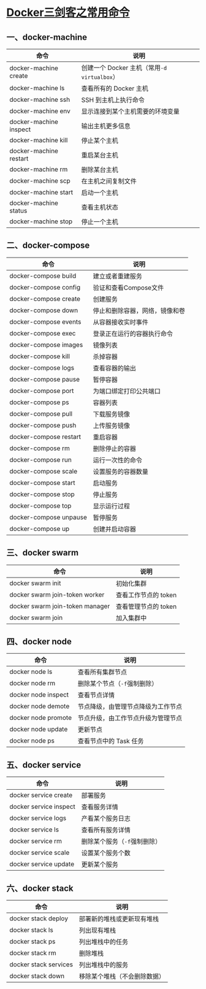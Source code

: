 # [Docker三剑客之常用命令](https://www.cnblogs.com/zhujingzhi/p/9815179.html)



## 一、docker-machine

| 命令                   | 说明                                        |
| ---------------------- | ------------------------------------------- |
| docker-machine create  | 创建一个 Docker 主机（常用`-d virtualbox`） |
| docker-machine ls      | 查看所有的 Docker 主机                      |
| docker-machine ssh     | SSH 到主机上执行命令                        |
| docker-machine env     | 显示连接到某个主机需要的环境变量            |
| docker-machine inspect | 输出主机更多信息                            |
| docker-machine kill    | 停止某个主机                                |
| docker-machine restart | 重启某台主机                                |
| docker-machine rm      | 删除某台主机                                |
| docker-machine scp     | 在主机之间复制文件                          |
| docker-machine start   | 启动一个主机                                |
| docker-machine status  | 查看主机状态                                |
| docker-machine stop    | 停止一个主机                                |

## 二、docker-compose

| **命令**               | **说明**                       |
| ---------------------- | ------------------------------ |
| docker-compose build   | 建立或者重建服务               |
| docker-compose config  | 验证和查看Compose文件          |
| docker-compose create  | 创建服务                       |
| docker-compose down    | 停止和删除容器，网络，镜像和卷 |
| docker-compose events  | 从容器接收实时事件             |
| docker-compose exec    | 登录正在运行的容器执行命令     |
| docker-compose images  | 镜像列表                       |
| docker-compose kill    | 杀掉容器                       |
| docker-compose logs    | 查看容器的输出                 |
| docker-compose pause   | 暂停容器                       |
| docker-compose port    | 为端口绑定打印公共端口         |
| docker-compose ps      | 容器列表                       |
| docker-compose pull    | 下载服务镜像                   |
| docker-compose push    | 上传服务镜像                   |
| docker-compose restart | 重启容器                       |
| docker-compose rm      | 删除停止的容器                 |
| docker-compose run     | 运行一次性的命令               |
| docker-compose scale   | 设置服务的容器数量             |
| docker-compose start   | 启动服务                       |
| docker-compose stop    | 停止服务                       |
| docker-compose top     | 显示运行过程                   |
| docker-compose unpause | 暂停服务                       |
| docker-compose up      | 创建并启动容器                 |

 

## 三、docker swarm

| 命令                            | 说明                 |
| ------------------------------- | -------------------- |
| docker swarm init               | 初始化集群           |
| docker swarm join-token worker  | 查看工作节点的 token |
| docker swarm join-token manager | 查看管理节点的 token |
| docker swarm join               | 加入集群中           |

## 四、docker node

| 命令                | 说明                               |
| ------------------- | ---------------------------------- |
| docker node ls      | 查看所有集群节点                   |
| docker node rm      | 删除某个节点（`-f`强制删除）       |
| docker node inspect | 查看节点详情                       |
| docker node demote  | 节点降级，由管理节点降级为工作节点 |
| docker node promote | 节点升级，由工作节点升级为管理节点 |
| docker node update  | 更新节点                           |
| docker node ps      | 查看节点中的 Task 任务             |



## 五、docker service

| 命令                   | 说明                         |
| ---------------------- | ---------------------------- |
| docker service create  | 部署服务                     |
| docker service inspect | 查看服务详情                 |
| docker service logs    | 产看某个服务日志             |
| docker service ls      | 查看所有服务详情             |
| docker service rm      | 删除某个服务（`-f`强制删除） |
| docker service scale   | 设置某个服务个数             |
| docker service update  | 更新某个服务                 |



## 六、docker stack

| 命令                  | 说明                         |
| --------------------- | ---------------------------- |
| docker stack deploy   | 部署新的堆栈或更新现有堆栈   |
| docker stack ls       | 列出现有堆栈                 |
| docker stack ps       | 列出堆栈中的任务             |
| docker stack rm       | 删除堆栈                     |
| docker stack services | 列出堆栈中的服务             |
| docker stack down     | 移除某个堆栈（不会删除数据） |